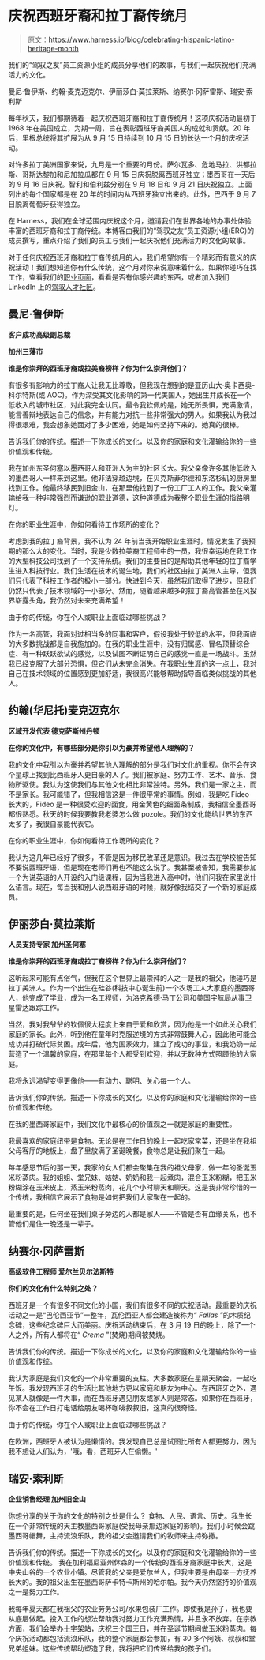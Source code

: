 # 庆祝西班牙裔和拉丁裔传统月

> 原文：<https://www.harness.io/blog/celebrating-hispanic-latino-heritage-month>

我们的“驾驭之友”员工资源小组的成员分享他们的故事，与我们一起庆祝他们充满活力的文化。

曼尼·鲁伊斯、约翰·麦克迈克尔、伊丽莎白·莫拉莱斯、纳赛尔·冈萨雷斯、瑞安·索利斯

每年秋天，我们都期待着一起庆祝西班牙裔和拉丁裔传统月！这项庆祝活动最初于 1968 年在美国成立，为期一周，旨在表彰西班牙裔美国人的成就和贡献。20 年后，里根总统将其扩展为从 9 月 15 日持续到 10 月 15 日的长达一个月的庆祝活动。

对许多拉丁美洲国家来说，九月是一个重要的月份。萨尔瓦多、危地马拉、洪都拉斯、哥斯达黎加和尼加拉瓜都在 9 月 15 日庆祝脱离西班牙独立；墨西哥在一天后的 9 月 16 日庆祝。智利和伯利兹分别在 9 月 18 日和 9 月 21 日庆祝独立。上面列出的每个国家都是在 20 年的时间内从西班牙独立出来的。此外，巴西于 9 月 7 日脱离葡萄牙获得独立。

在 Harness，我们在全球范围内庆祝这个月，邀请我们在世界各地的办事处体验丰富的西班牙裔和拉丁裔传统。本博客由我们的“驾驭之友”员工资源小组(ERG)的成员撰写，重点介绍了我们的员工与我们一起庆祝他们充满活力的文化的故事。

对于任何庆祝西班牙裔和拉丁裔传统月的人，我们希望你有一个精彩而有意义的庆祝活动！我们想知道你有什么传统，这个月对你来说意味着什么。如果你碰巧在找工作，查看我们的[职业页面](https://harness.io/company/careers)，看看是否有你感兴趣的东西，或者加入我们 LinkedIn 上的[驾驭人才社区](https://www.linkedin.com/groups/13871278)。

## 曼尼·鲁伊斯

**客户成功高级副总裁**

**加州三藩市**

**谁是你崇拜的西班牙裔或拉美裔榜样？你为什么崇拜他们？**

有很多有影响力的拉丁裔人让我无比尊敬，但我现在想到的是亚历山大·奥卡西奥-科尔特斯(或 AOC)。作为深受其文化影响的第一代美国人，她出生并成长在一个低收入的城市社区，对此我完全认同。最令我钦佩的是，她无所畏惧，充满激情，能言善辩地表达自己的信念，并有能力对抗一些非常强大的男人。如果我认为我过得很艰难，我会想象她面对了多少困难，她是如何坚持下来的。她真的很棒。

告诉我们你的传统。描述一下你成长的文化，以及你的家庭和文化灌输给你的一些价值观和传统。

我在加州东圣何塞以墨西哥人和亚洲人为主的社区长大。我父亲像许多其他低收入的墨西哥人一样来到这里。他非法穿越边境，在贝克斯菲尔德和东洛杉矶的厨房里找到工作。他最终移民到旧金山，在那里他找到了一份工厂工人的工作。我父亲灌输给我一种非常强烈而谦逊的职业道德，这种道德成为我整个职业生涯的指路明灯。

在你的职业生涯中，你如何看待工作场所的变化？

考虑到我的拉丁裔背景，我不认为 24 年前当我开始职业生涯时，情况发生了我预期的那么大的变化。当时，我是少数拉美裔工程师中的一员，我很幸运地在我工作的大型科技公司找到了一个支持系统。我们的主要目的是帮助其他年轻的拉丁裔学生进入科技行业。我们生活在技术的诞生地，我们的社区由拉丁美洲人主导，但我们只代表了科技工作者的极小一部分。快进到今天，虽然我们取得了进步，但我们仍然只代表了技术领域的一小部分。然而，随着越来越多的拉丁裔高管甚至在风投界崭露头角，我仍然对未来充满希望！

由于你的传统，你在个人或职业上面临过哪些挑战？

作为一名高管，我面对过相当多的同事和客户，假设我处于较低的水平，但我面临的大多数挑战都是自我施加的。在我的职业生涯中，没有归属感、冒名顶替综合症、有一种跃跃欲试的感觉，以及试图不断证明自己的感觉一直是一场战斗。虽然我已经克服了大部分恐惧，但它们从未完全消失。在我职业生涯的这一点上，我对自己在技术领域的位置感到更加舒适，我很高兴能够帮助指导面临类似挑战的其他人。

## 约翰(华尼托)麦克迈克尔

**区域开发代表
德克萨斯州丹顿**

**在你的文化中，有哪些部分是你引以为豪并希望他人理解的？**

我的文化中我引以为豪并希望其他人理解的部分是我们对文化的重视。你不会在这个星球上找到比西班牙人更自豪的人了。我们被家庭、努力工作、艺术、音乐、食物所驱使。我认为这使我们与其他文化相比非常独特。另外，我们是一家之主，而不是家长。我可能错了，但我相信这是一件很平常的事情。例如，我是吃 Fideo 长大的，Fideo 是一种很受欢迎的面食，用金黄色的细面条制成，我相信全墨西哥都很熟悉。秋天的时候我要教我老婆怎么做 pozole。我们的文化能给世界的东西太多了，我很自豪能代表它。

在你的职业生涯中，你如何看待工作场所的变化？

我认为这几年已经好了很多，不管是因为移民改革还是意识。我过去在学校被告知不要说西班牙语，但是现在老师们再也不能这么说了。我甚至被告知，我需要参加一个为说英语的人开设的入门级课程，因为当我进入高中时，他们问我在家里说什么语言。现在，每当我和别人说西班牙语的时候，就好像我结交了一个新的家庭成员。

## 伊丽莎白·莫拉莱斯

**人员支持专家
加州圣何塞**

**谁是你崇拜的西班牙裔或拉丁裔榜样？你为什么崇拜他们？**

这听起来可能有点俗气，但我在这个世界上最崇拜的人之一是我的祖父，他碰巧是拉丁美洲人。作为一个出生在硅谷(科技中心诞生前)一个农场工人大家庭的墨西哥人，他完成了学业，成为一名工程师，为洛克希德·马丁公司和美国宇航局从事卫星雷达跟踪工作。

当然，我对我爷爷的钦佩很大程度上来自于爱和欣赏，因为他是一个如此关心我们家庭的家长。此外，听到他在童年时克服逆境的方式非常鼓舞人心，因此他可能会成功并打破代际贫困。成年后，他为国家效力，建立了成功的事业，和我奶奶一起营造了一个温馨的家庭，在那里每个人都受到欢迎，并以无数种方式照顾他的大家庭。

我将永远渴望变得更像他——有动力、聪明、关心每一个人。

告诉我们你的传统。描述一下你成长的文化，以及你的家庭和文化灌输给你的一些价值观和传统。

在我的墨西哥家庭中，我们文化中最核心的价值观之一就是家庭的重要性。

我最喜欢的家庭纽带是食物。无论是在工作日的晚上一起吃家常菜，还是坐在我祖父母客厅的地板上，盘子里放满了圣诞晚餐，食物总是让我们聚在一起。

每年感恩节后的那一天，我家的女人们都会聚集在我的祖父母家，做一年的圣诞玉米粉蒸肉。我的姐姐、堂兄妹、姑姑、奶奶和我一起煮肉，混合玉米粉糊，把玉米粉糊涂在玉米皮上，蒸玉米粉蒸肉，花几个小时聊天和聊天。这是我非常珍惜的一个传统，我相信它展示了食物是如何把我们大家聚在一起的。

最重要的是，任何坐在我们桌子旁边的人都是家人——不管是否有血缘关系，也不管他们是住一晚还是一辈子。

## 纳赛尔·冈萨雷斯

**高级软件工程师
爱尔兰贝尔法斯特**

**你们的文化有什么特别之处？**

西班牙是一个有很多不同文化的小国，我们有很多不同的庆祝活动。最重要的庆祝活动之一是“巴伦西亚节”一整年，瓦伦西亚人都会建造被称为“ *Fallas* ”的木质纪念碑，这些纪念碑巨大而美丽。庆祝活动结束后，在 3 月 19 日的晚上，除了一个人之外，所有人都将在“ *Crema* ”(焚烧)期间被焚烧。

告诉我们你的传统。描述一下你成长的文化，以及你的家庭和文化灌输给你的一些价值观和传统。

我认为家庭是我们文化的一个非常重要的支柱。大多数家庭在星期天聚会，一起吃午饭。我发现西班牙的生活比其他地方更以家庭和朋友为中心。在西班牙之外，遇见某人就像是一件大事，而在西班牙遇见朋友或家人则是常态。如果你在西班牙，你不会在工作日打电话给朋友喝杯咖啡叙叙旧，这真的很奇怪。

由于你的传统，你在个人或职业上面临过哪些挑战？

在欧洲，西班牙人被认为是懒惰的。我发现自己总是试图比所有人都更努力，因为我不想让人们认为，'哦，看，西班牙人在偷懒。'

## 瑞安·索利斯

**企业销售经理
加州旧金山**

你想分享的关于你的文化的特别之处是什么？
食物、人民、语言、历史。我生长在一个非常传统的天主教墨西哥家庭(受我母亲那边家庭的影响)。我们小时候会跳墨西哥帽舞，主持流浪乐队，我的祖父会邀请我们的牧师来主持弥撒。

告诉我们你的传统。描述一下你成长的文化，以及你的家庭和文化灌输给你的一些价值观和传统。
我在加利福尼亚州休森的一个传统的西班牙裔家庭中长大，这是中央山谷的一个农业小镇。尽管我的父亲是爱尔兰人，但我主要是由母亲一方抚养长大的。我的祖父出生在墨西哥萨卡特卡斯州的哈尔帕。我今天仍然坚持的价值观之一是努力工作。

我每年夏天都在我祖父的农业劳务公司/水果包装厂工作。即使我是孙子，我也要从底层做起。投入工作的想法帮助我对努力工作充满热情，并且永不放弃。在宗教方面，我们会举办[十字架站](https://www.britannica.com/topic/Stations-of-the-Cross)，庆祝三个国王日，并在圣诞节期间做玉米粉蒸肉。每个庆祝活动都包括流浪乐队，我的整个家庭都会参加，有 30 多个阿姨、叔叔和堂兄弟姐妹。这些传统帮助塑造了我，我将把它们传递给我的孩子们。